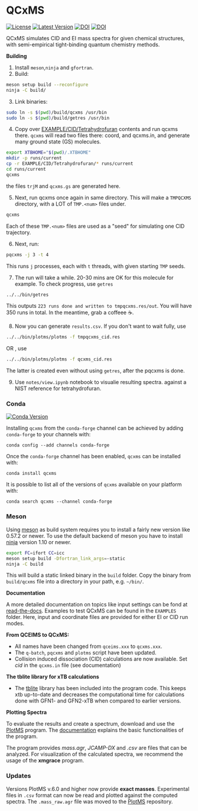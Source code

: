 # QCxMS
[![License](https://img.shields.io/github/license/qcxms/qcxms)](https://github.com/grimme-lab/xtb/blob/main/COPYING)
[![Latest Version](https://img.shields.io/github/v/release/qcxms/qcxms)](https://github.com/qcxms/QCxMS/releases/latest)
[![DOI](https://img.shields.io/badge/DOI-10.1002%2Fanie.201300158%20-blue)](https://doi.org/10.1002/anie.201300158) [![DOI](https://img.shields.io/badge/DOI-10.1021%2Facsomega.9b02011%20-blue)](https://doi.org/10.1021/acsomega.9b02011)

QCxMS simulates CID and EI mass spectra for given chemical structures, with semi-empirical tight-binding quantum chemistry methods.

**Building**

1. Install `meson`,`ninja` and `gfortran`.
2. Build:

```bash
meson setup build --reconfigure
ninja -C build/
```

3. Link binaries:

```bash
sudo ln -s $(pwd)/build/qcxms /usr/bin
sudo ln -s $(pwd)/build/getres /usr/bin
```

4. Copy over [EXAMPLE/CID/Tetrahydrofuran](./EXAMPLE/CID/Tetrahydrofuran) contents and run qcxms there.
`qcxms` will read two files there: coord, and qcxms.in, and generate many ground state (GS) molecules.

```sh
export XTBHOME="$(pwd)/.XTBHOME"
mkdir -p runs/current
cp -r EXAMPLE/CID/Tetrahydrofuran/* runs/current
cd runs/current
qcxms
```

the files `trjM` and `qcxms.gs` are generated here.

5. Next, run qcxms once again in same directory. This will make a `TMPQCXMS` directory, with a LOT of `TMP.<num>` files under.

```sh
qcxms
```

Each of these `TMP.<num>` files are used as a "seed" for simulating one CID trajectory.

6. Next, run:

```sh
pqcxms -j 3 -t 4
```

This runs `j` processes, each with `t` threads, with given starting `TMP` seeds.

7. The run will take a while. 20-30 mins are OK for this molecule for example. To check progress, use `getres`

```sh
../../bin/getres
```

This outputs `223 runs done and written to tmpqcxms.res/out`. You will have 350 runs in total. In the meantime, grab a coffeee ☕.

8. Now you can generate `results.csv`. If you don't want to wait fully, use

```sh
../../bin/plotms/plotms -f tmpqcxms_cid.res
```

OR , use 

```sh
../../bin/plotms/plotms -f qcxms_cid.res 
```

The latter is created even without using `getres`, after the pqcxms is done.

9. Use `notes/view.ipynb` notebook to visualie resulting spectra. against a NIST reference for tetrahydrofuran.

### Conda

[![Conda Version](https://img.shields.io/conda/vn/conda-forge/qcxms.svg)](https://anaconda.org/conda-forge/qcxms)

Installing `qcxms` from the `conda-forge` channel can be achieved by adding `conda-forge` to your channels with:

```
conda config --add channels conda-forge
```

Once the `conda-forge` channel has been enabled, `qcxms` can be installed with:

```
conda install qcxms
```

It is possible to list all of the versions of `qcxms` available on your platform with:

```
conda search qcxms --channel conda-forge
```


### Meson

Using [meson](https://mesonbuild.com/) as build system requires you to install a fairly new version like 0.57.2 or newer.
To use the default backend of meson you have to install [ninja](https://ninja-build.org/) version 1.10 or newer.

```bash
export FC=ifort CC=icc
meson setup build -Dfortran_link_args=-static
ninja -C build 
```

This will build a static linked binary in the ``build`` folder. Copy the binary from ``build/qcxms`` file into a directory in your path, e.g. ``~/bin/``.


**Documentation**

A more detailed documentation on topics like input settings can be fond at [read-the-docs](https://xtb-docs.readthedocs.io/en/latest/qcxms_doc/qcxms.html). 
Examples to test QCxMS can be found in the `EXAMPLES` folder. Here, input and coordinate files are provided for either EI or CID run modes. 


**From QCEIMS to QCxMS:**
- All names have been changed from `qceims.xxx` to `qcxms.xxx`.
- The `q-batch`, `pqcxms` and `plotms` script have been updated.
- Collision induced dissociation (CID) calculations are now available. Set *cid* in the `qcxms.in` file (see
  documentation) 

**The tblite library for xTB calculations**
- The [tblite](https://github.com/awvwgk/tblite) library has been included into the program code. This keeps xtb up-to-date and decreases the computational time for calculations done with GFN1- and GFN2-xTB when compared to earlier versions. 


**Plotting Spectra**

To evaluate the results and create a spectrum, download and use the [PlotMS](https://github.com/qcxms/PlotMS) program. 
The [documentation](https://xtb-docs.readthedocs.io/en/latest/qcxms_doc/qcxms_plot.html) explains the basic
functionalities of the program. 

The program provides *mass.agr*, *JCAMP-DX* and *.csv* are files that can be analyzed. 
For visualization of the calculated spectra, we recommend the usage of the **xmgrace** program. 

### Updates

Versions PlotMS v.6.0 and higher now provide **exact masses**.
Experimental files in `.csv` format can now be read and plotted against the computed spectra.
The `.mass_raw.agr` file was moved to the [PlotMS](https://github.com/qcxms/PlotMS) repository. 
